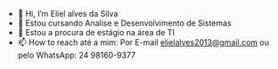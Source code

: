 - 👋 Hi, I’m Eliel alves da Silva
- 🌱  Estou cursando Analise e Desenvolvimento de Sistemas
- 💞️  Estou a procura de estágio na área de TI
- 📫 How to reach até a mim: Por E-mail elielalves2013@gmail.com ou pelo WhatsApp: 24 98160-9377
